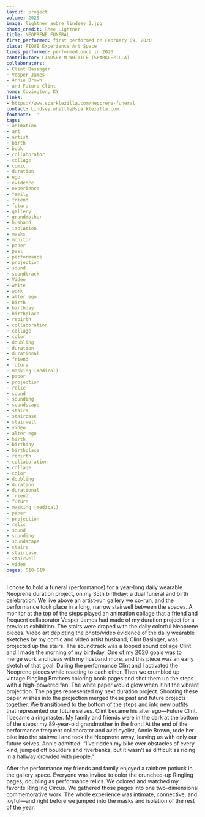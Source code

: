 ```yaml
---
layout: project
volume: 2020
image: lightner_aubre_lindsey_2.jpg
photo_credit: Rhee Lightner
title: NEOPRENE FUNERAL
first_performed: first performed on February 09, 2020
place: PIQUE Experience Art Space
times_performed: performed once in 2020
contributor: LINDSEY M WHITTLE (SPARKLEZILLA)
collaborators:
- Clint Basinger
- Vesper James
- Annie Brown
- and Future Clint
home: Covington, KY
links:
- https://www.sparklezilla.com/neoprene-funeral
contact: Lindsey.whittle@sparklezilla.com
footnote: ''
tags:
- animation
- art
- artist
- birth
- book
- collaborator
- collage
- comic
- duration
- ego
- evidence
- experience
- family
- friend
- future
- gallery
- grandmother
- husband
- isolation
- masks
- monitor
- paper
- past
- performance
- projection
- sound
- soundtrack
- Video
- white
- work
- alter ego
- birth
- birthday
- birthplace
- rebirth
- collaboration
- collage
- color
- doubling
- duration
- durational
- friend
- future
- masking (medical)
- paper
- projection
- relic
- sound
- sounding
- soundscape
- stairs
- staircase
- stairwell
- video
- alter ego
- birth
- birthday
- birthplace
- rebirth
- collaboration
- collage
- color
- doubling
- duration
- durational
- friend
- future
- masking (medical)
- paper
- projection
- relic
- sound
- sounding
- soundscape
- stairs
- staircase
- stairwell
- video
pages: 518-519
---
```


I chose to hold a funeral (performance) for a year-long daily wearable Neoprene duration project, on my 35th birthday: a dual funeral and birth celebration. We live above an artist-run gallery we co-run, and the performance took place in a long, narrow stairwell between the spaces. A monitor at the top of the steps played an animation collage that a friend and frequent collaborator Vesper James had made of my duration project for a previous exhibition. The stairs were draped with the daily colorful Neoprene pieces. Video art depicting the photo/video evidence of the daily wearable sketches by my comic and video artist husband, Clint Basinger, was projected up the stairs. The soundtrack was a looped sound collage Clint and I made the morning of my birthday. One of my 2020 goals was to merge work and ideas with my husband more, and this piece was an early sketch of that goal. During the performance Clint and I activated the Neoprene pieces while reacting to each other. Then we crumbled up vintage Ringling Brothers coloring book pages and shot them up the steps with a high-powered fan. The white paper would glow when it hit the vibrant projection. The pages represented my next duration project. Shooting these paper wishes into the projection merged these past and future projects together. We transitioned to the bottom of the steps and into new outfits that represented our future selves. Clint became his alter ego—Future Clint. I became a ringmaster. My family and friends were in the dark at the bottom of the steps; my 89-year-old grandmother in the front! At the end of the performance frequent collaborator and avid cyclist, Annie Brown, rode her bike into the stairwell and took the Neoprene away, leaving us with only our future selves. Annie admitted: “I’ve ridden my bike over obstacles of every kind, jumped off boulders and riverbanks, but it wasn’t as difficult as riding in a hallway crowded with people.”

After the performance my friends and family enjoyed a rainbow potluck in the gallery space. Everyone was invited to color the crunched-up Ringling pages, doubling as performance relics. We colored and watched my favorite Ringling Circus. We gathered those pages into one two-dimensional commemorative work. The whole experience was intimate, connective, and joyful—and right before we jumped into the masks and isolation of the rest of the year.